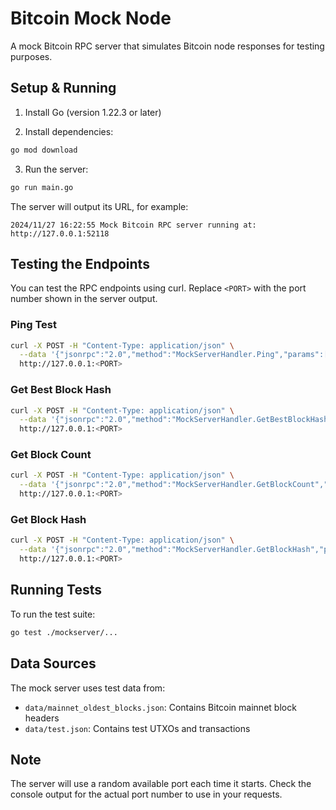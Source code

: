 # Bitcoin Mock Node

A mock Bitcoin RPC server that simulates Bitcoin node responses for testing purposes.

## Setup & Running

1. Install Go (version 1.22.3 or later)

2. Install dependencies:
```bash
go mod download
```

3. Run the server:
```bash
go run main.go
```

The server will output its URL, for example:
```
2024/11/27 16:22:55 Mock Bitcoin RPC server running at: http://127.0.0.1:52118
```

## Testing the Endpoints

You can test the RPC endpoints using curl. Replace `<PORT>` with the port number shown in the server output.

### Ping Test
```bash
curl -X POST -H "Content-Type: application/json" \
  --data '{"jsonrpc":"2.0","method":"MockServerHandler.Ping","params":[10],"id":1}' \
  http://127.0.0.1:<PORT>
```

### Get Best Block Hash
```bash
curl -X POST -H "Content-Type: application/json" \
  --data '{"jsonrpc":"2.0","method":"MockServerHandler.GetBestBlockHash","params":[],"id":1}' \
  http://127.0.0.1:<PORT>
```

### Get Block Count
```bash
curl -X POST -H "Content-Type: application/json" \
  --data '{"jsonrpc":"2.0","method":"MockServerHandler.GetBlockCount","params":[],"id":1}' \
  http://127.0.0.1:<PORT>
```

### Get Block Hash
```bash
curl -X POST -H "Content-Type: application/json" \
  --data '{"jsonrpc":"2.0","method":"MockServerHandler.GetBlockHash","params":[5],"id":1}' \
  http://127.0.0.1:<PORT>
```

## Running Tests

To run the test suite:
```bash
go test ./mockserver/...
```

## Data Sources

The mock server uses test data from:
- `data/mainnet_oldest_blocks.json`: Contains Bitcoin mainnet block headers
- `data/test.json`: Contains test UTXOs and transactions

## Note

The server will use a random available port each time it starts. Check the console output for the actual port number to use in your requests.